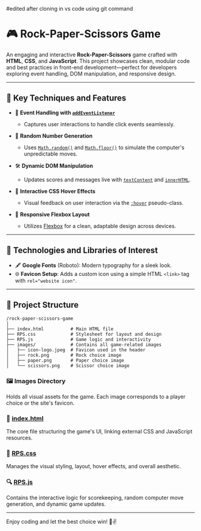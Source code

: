 #edited after cloning in vs code using git command

# 🎮 Rock-Paper-Scissors Game

An engaging and interactive **Rock-Paper-Scissors** game crafted with **HTML**, **CSS**, and **JavaScript**. This project showcases clean, modular code and best practices in front-end development—perfect for developers exploring event handling, DOM manipulation, and responsive design.

---

## 🚀 **Key Techniques and Features**

- 🎯 **Event Handling with [`addEventListener`](https://developer.mozilla.org/en-US/docs/Web/API/EventTarget/addEventListener)**

  - Captures user interactions to handle click events seamlessly.

- 🎲 **Random Number Generation**

  - Uses [`Math.random()`](https://developer.mozilla.org/en-US/docs/Web/JavaScript/Reference/Global_Objects/Math/random) and [`Math.floor()`](https://developer.mozilla.org/en-US/docs/Web/JavaScript/Reference/Global_Objects/Math/floor) to simulate the computer's unpredictable moves.

- 🛠️ **Dynamic DOM Manipulation**

  - Updates scores and messages live with [`textContent`](https://developer.mozilla.org/en-US/docs/Web/API/Node/textContent) and [`innerHTML`](https://developer.mozilla.org/en-US/docs/Web/API/Element/innerHTML).

- 🎨 **Interactive CSS Hover Effects**

  - Visual feedback on user interaction via the [`:hover`](https://developer.mozilla.org/en-US/docs/Web/CSS/:hover) pseudo-class.

- 📐 **Responsive Flexbox Layout**
  - Utilizes [Flexbox](https://developer.mozilla.org/en-US/docs/Web/CSS/CSS_Flexible_Box_Layout/Basic_Concepts_of_Flexbox) for a clean, adaptable design across devices.

---

## 🔧 **Technologies and Libraries of Interest**

- 🖋️ **Google Fonts** (Roboto): Modern typography for a sleek look.
- 🌐 **Favicon Setup**: Adds a custom icon using a simple HTML `<link>` tag with `rel="website icon"`.

---

## 📂 **Project Structure**

```
/rock-paper-scissors-game
│
├── index.html          # Main HTML file
├── RPS.css             # Stylesheet for layout and design
├── RPS.js              # Game logic and interactivity
├── images/             # Contains all game-related images
│   ├── icon-logo.jpeg  # Favicon used in the header
│   ├── rock.png        # Rock choice image
│   ├── paper.png       # Paper choice image
│   └── scissors.png    # Scissor choice image
```

### 🖼️ **Images Directory**

Holds all visual assets for the game. Each image corresponds to a player choice or the site's favicon.

### 📄 [index.html](./index.html)

The core file structuring the game's UI, linking external CSS and JavaScript resources.

### 🎨 [RPS.css](./RPS.css)

Manages the visual styling, layout, hover effects, and overall aesthetic.

### 🔍 [RPS.js](./RPS.js)

Contains the interactive logic for scorekeeping, random computer move generation, and dynamic game updates.

---

Enjoy coding and let the best choice win! 🤖✌️
